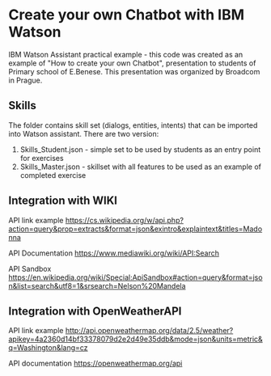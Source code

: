 # Create your own Chatbot with IBM Watson
IBM Watson Assistant practical example - this code was created as an example of "How to create your own Chatbot", presentation to students of Primary school of E.Benese. This presentation was organized by Broadcom in Prague.

## Skills
The folder contains skill set (dialogs, entities, intents) that can be imported into Watson assistant. There are two version:

1. Skills_Student.json - simple set to be used by students as an entry point for exercises 
2. Skills_Master.json - skillset with all features to be used as an example of completed exercise

## Integration with WIKI

API link example https://cs.wikipedia.org/w/api.php?action=query&prop=extracts&format=json&exintro&explaintext&titles=Madonna

API Documentation https://www.mediawiki.org/wiki/API:Search

API Sandbox https://en.wikipedia.org/wiki/Special:ApiSandbox#action=query&format=json&list=search&utf8=1&srsearch=Nelson%20Mandela


## Integration with OpenWeatherAPI

API link example
 http://api.openweathermap.org/data/2.5/weather?apikey=4a2360d14bf33378079d2e2d49e35ddb&mode=json&units=metric&q=Washington&lang=cz

API documentation
https://openweathermap.org/api
